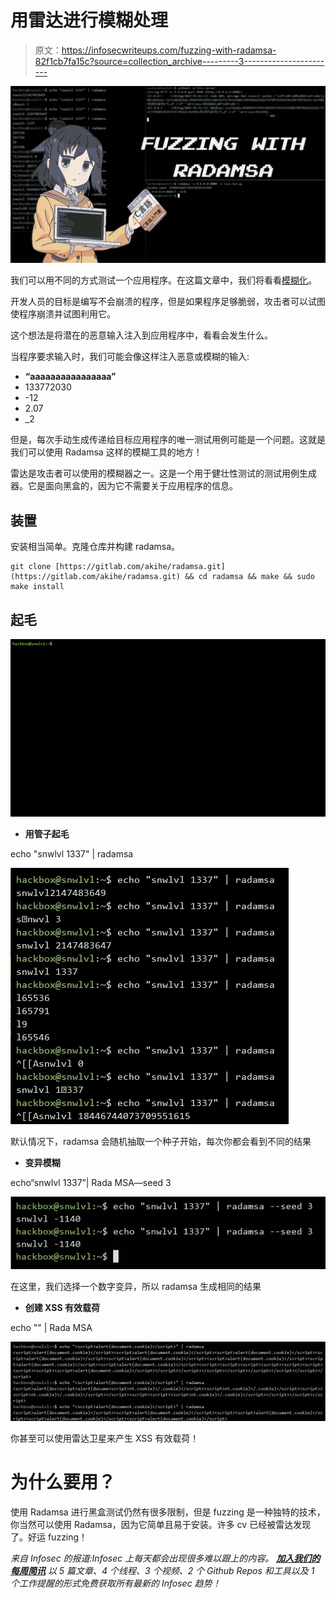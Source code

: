 # 用雷达进行模糊处理

> 原文：<https://infosecwriteups.com/fuzzing-with-radamsa-82f1cb7fa15c?source=collection_archive---------3----------------------->

![](img/a0558eb44bc14c22de86c54baf4a57b2.png)

我们可以用不同的方式测试一个应用程序。在这篇文章中，我们将看看[模糊化](https://owasp.org/www-community/Fuzzing)。

开发人员的目标是编写不会崩溃的程序，但是如果程序足够脆弱，攻击者可以试图使程序崩溃并试图利用它。

这个想法是将潜在的恶意输入注入到应用程序中，看看会发生什么。

当程序要求输入时，我们可能会像这样注入恶意或模糊的输入:

*   **“aaaaaaaaaaaaaaaa”**
*   133772030
*   -12
*   2.07
*   _2

但是，每次手动生成传递给目标应用程序的唯一测试用例可能是一个问题。这就是我们可以使用 Radamsa 这样的模糊工具的地方！

雷达是攻击者可以使用的模糊器之一。这是一个用于健壮性测试的测试用例生成器。它是面向黑盒的，因为它不需要关于应用程序的信息。

## 装置

安装相当简单。克隆仓库并构建 radamsa。

```
git clone [https://gitlab.com/akihe/radamsa.git](https://gitlab.com/akihe/radamsa.git) && cd radamsa && make && sudo make install
```

## 起毛

![](img/978db74dfb5311d78f6da4737edc88af.png)

*   **用管子起毛**

echo "snwlvl 1337" | radamsa

![](img/56fe5f71cc171f2854017217b9a0804b.png)

默认情况下，radamsa 会随机抽取一个种子开始，每次你都会看到不同的结果

*   **变异模糊**

echo“snwlvl 1337”| Rada MSA—seed 3

![](img/469a29d326f99648a9279c030f6f228a.png)

在这里，我们选择一个数字变异，所以 radamsa 生成相同的结果

*   **创建 XSS 有效载荷**

echo "" | Rada MSA

![](img/4c8ba0810feb819878e7a20b38a33054.png)

你甚至可以使用雷达卫星来产生 XSS 有效载荷！

# 为什么要用？

使用 Radamsa 进行黑盒测试仍然有很多限制，但是 fuzzing 是一种独特的技术，你当然可以使用 Radamsa，因为它简单且易于安装。许多 cv 已经被雷达发现了。好运 fuzzing！

*来自 Infosec 的报道:Infosec 上每天都会出现很多难以跟上的内容。* [***加入我们的每周简讯***](https://weekly.infosecwriteups.com/) *以 5 篇文章、4 个线程、3 个视频、2 个 Github Repos 和工具以及 1 个工作提醒的形式免费获取所有最新的 Infosec 趋势！*